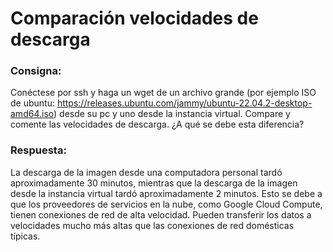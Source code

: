 # Comparación velocidades de descarga

### Consigna: 
Conéctese por ssh y haga un wget de un archivo grande (por ejemplo ISO de ubuntu: https://releases.ubuntu.com/jammy/ubuntu-22.04.2-desktop-amd64.iso) desde su pc y uno desde la instancia virtual.  Compare y comente las velocidades de descarga. ¿A qué se debe esta diferencia?

### Respuesta:
La descarga de la imagen desde una computadora personal tardó aproximadamente 30 minutos, mientras que la descarga de la imagen desde la instancia virtual tardó aproximadamente 2 minutos.
Esto se debe a que los proveedores de servicios en la nube, como Google Cloud Compute, tienen conexiones de red de alta velocidad. Pueden transferir los datos a velocidades mucho más altas que las conexiones de red domésticas típicas.
